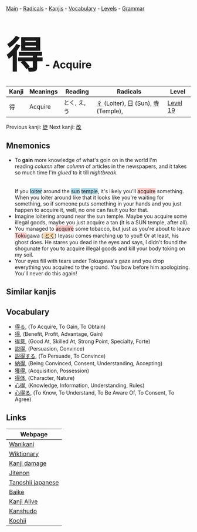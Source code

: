 <style> bigfont {font-size: 100px}</style>
[Main](../index.md) -
[Radicals](../radicals.md) -
[Kanjis](../kanjis.md) -
[Vocabulary](../vocabulary.md) -
[Levels](../levels.md) -
[Grammar](../grammar.md)
# <bigfont> 得</bigfont> - Acquire 

| Kanji | Meanings | Reading | Radicals | Level |
| --- | --- | --- | --- | --- |
| 得 | Acquire | とく, え, う | [彳](../radicals/彳.md) (Loiter), [日](../radicals/日.md) (Sun), [寺](../radicals/寺.md) (Temple),  | [Level 19](../levels/wk_level19.md) |

Previous kanji: [徒](徒.md) Next kanji: [改](改.md) 

## Mnemonics
 * <div><div>To<strong>&nbsp;gain</strong>&nbsp;more knowledge of what's goin on in the world I'm reading&nbsp;<em>column</em>&nbsp;after&nbsp;<em>column</em>&nbsp;of articles in the newspapers, and it takes so much time I'm&nbsp;<em>glued</em>&nbsp;to it till&nbsp;<em>nightbreak</em>.</div></div><div><div><i></i></div></div><br><br>If you <span style="background-color:#ADD8E6"> loiter</span> around the <span style="background-color:#ADD8E6"> sun</span> <span style="background-color:#ADD8E6"> temple</span>, it's likely you'll <span style="background-color:#ffcccb"> acquire</span> something. When you loiter around like that it looks like you're waiting for something, so if someone puts something in your hands and you just happen to acquire it, well, no one can fault you for that.<br>
* Imagine loitering around near the sun temple. Maybe you acquire some illegal goods, maybe you just acquire a tan (it is a SUN temple, after all). 
* You managed to <span style="background-color:#ffcccb"> acquire</span> some tobacco, but just as you're about to leave <span style="background-color:#ffcccb"> Toku</span>gawa (<span style="background-color:#fed8b1"> [とく](https://jisho.org/search/とく)</span>) Ieyasu comes marching up to you!! Or at least, his ghost does. He stares you dead in the eyes and says, I didn't found the shogunate for you to acquire illegal goods and kill your body toking on my soil.
* Your eyes fill with tears under Tokugawa's gaze and you drop everything you acquired to the ground. You bow before him apologizing. You'll never do this again!


## Similar kanjis
 


## Vocabulary
 * [得る](../vocabulary/得.md), (To Acquire, To Gain, To Obtain)
* [得](../vocabulary/得.md), (Benefit, Profit, Advantage, Gain)
* [得意](../vocabulary/得.md), (Good At, Skilled At, Strong Point, Specialty, Forte)
* [説得](../vocabulary/得.md), (Persuasion, Convince)
* [説得する](../vocabulary/得.md), (To Persuade, To Convince)
* [納得](../vocabulary/得.md), (Being Convinced, Consent, Understanding, Accepting)
* [獲得](../vocabulary/得.md), (Acquisition, Possession)
* [得体](../vocabulary/得.md), (Character, Nature)
* [心得](../vocabulary/得.md), (Knowledge, Information, Understanding, Rules)
* [心得る](../vocabulary/得.md), (To Know, To Understand, To Be Aware Of, To Consent, To Agree)



## Links 

| Webpage |
| --- |
| [Wanikani          ](https://www.wanikani.com/kanji/得) |
| [Wiktionary        ](https://en.wiktionary.org/wiki/得) |
| [Kanji damage      ](http://www.kanjidamage.com/kanji/search?utf8=✓&q=得) |
| [Jitenon           ](https://jitenon.com/kanji/得) |
| [Tanoshii japanese ](https://www.tanoshiijapanese.com/dictionary/kanji.cfm?k=得) |
| [Baike             ](https://baike.baidu.com/item/得) |
| [Kanji Alive       ](https://app.kanjialive.com/得) |
| [Kanshudo          ](https://www.kanshudo.com/searchmn?q=得) |
| [Koohii            ](https://kanji.koohii.com/study/kanji/得) |

